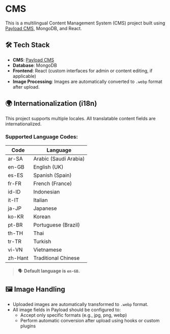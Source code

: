 # CMS

This is a multilingual Content Management System (CMS) project built using [Payload CMS](https://payloadcms.com/), MongoDB, and React.

## 🛠️ Tech Stack

- **CMS**: [Payload CMS](https://payloadcms.com/)
- **Database**: MongoDB
- **Frontend**: React (custom interfaces for admin or content editing, if applicable)
- **Image Processing**: Images are automatically converted to `.webp` format after upload.

## 🌍 Internationalization (i18n)

This project supports multiple locales. All translatable content fields are internationalized.

### Supported Language Codes:
| Code   | Language              |
|--------|-----------------------|
| ar-SA  | Arabic (Saudi Arabia) |
| en-GB  | English (UK)           |
| es-ES  | Spanish (Spain)        |
| fr-FR  | French (France)        |
| id-ID  | Indonesian             |
| it-IT  | Italian                |
| ja-JP  | Japanese               |
| ko-KR  | Korean                 |
| pt-BR  | Portuguese (Brazil)    |
| th-TH  | Thai                   |
| tr-TR  | Turkish                |
| vi-VN  | Vietnamese             |
| zh-Hant | Traditional Chinese   |

> 🗣 **Default language is `en-GB`.**

## 🖼 Image Handling

- Uploaded images are automatically transformed to `.webp` format.
- All image fields in Payload should be configured to:
  - Accept only specific formats (e.g., jpg, png, webp)
  - Perform automatic conversion after upload using hooks or custom plugins
